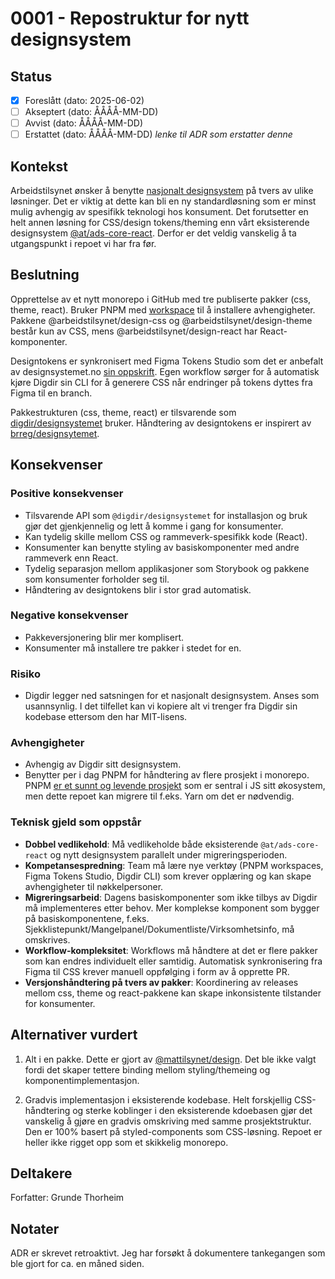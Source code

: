 # 0001 - Repostruktur for nytt designsystem

## Status

* [X] Foreslått (dato: 2025-06-02)
* [ ] Akseptert (dato: ÅÅÅÅ-MM-DD)
* [ ] Avvist (dato: ÅÅÅÅ-MM-DD)
* [ ] Erstattet (dato: ÅÅÅÅ-MM-DD) *lenke til ADR som erstatter denne*

## Kontekst

Arbeidstilsynet ønsker å benytte [nasjonalt designsystem](designsystemet.no) på tvers av ulike løsninger. Det er viktig at dette kan bli en ny standardløsning som er minst mulig avhengig av spesifikk teknologi hos konsument. Det forutsetter en helt annen løsning for CSS/design tokens/theming enn vårt eksisterende designsystem [@at/ads-core-react](https://dev.azure.com/Atil-utvikling/Produkter%20og%20tjenester/_git/designsystem-web). Derfor er det veldig vanskelig å ta utgangspunkt i repoet vi har fra før.

## Beslutning

Opprettelse av et nytt monorepo i GitHub med tre publiserte pakker (css, theme, react). Bruker PNPM med [workspace](https://pnpm.io/workspaces) til å installere avhengigheter. Pakkene @arbeidstilsynet/design-css og @arbeidstilsynet/design-theme består kun av CSS, mens @arbeidstilsynet/design-react har React-komponenter.

Designtokens er synkronisert med Figma Tokens Studio som det er anbefalt av designsystemet.no [sin oppskrift](https://www.designsystemet.no/grunnleggende/for-designere/eget-tema#alternativ-2-med-kobling). Egen workflow sørger for å automatisk kjøre Digdir sin CLI for å generere CSS når endringer på tokens dyttes fra Figma til en branch.

Pakkestrukturen (css, theme, react) er tilsvarende som [digdir/designsystemet](https://github.com/digdir/designsystemet) bruker. Håndtering av designtokens er inspirert av [brreg/designsytemet](https://github.com/brreg/designsystemet).

## Konsekvenser

### Positive konsekvenser

* Tilsvarende API som `@digdir/designsystemet` for installasjon og bruk gjør det gjenkjennelig og lett å komme i gang for konsumenter.
* Kan tydelig skille mellom CSS og rammeverk-spesifikk kode (React).
* Konsumenter kan benytte styling av basiskomponenter med andre rammeverk enn React.
* Tydelig separasjon mellom applikasjoner som Storybook og pakkene som konsumenter forholder seg til.
* Håndtering av designtokens blir i stor grad automatisk.

### Negative konsekvenser

* Pakkeversjonering blir mer komplisert.
* Konsumenter må installere tre pakker i stedet for en.

### Risiko

* Digdir legger ned satsningen for et nasjonalt designsystem. Anses som usannsynlig. I det tilfellet kan vi kopiere alt vi trenger fra Digdir sin kodebase ettersom den har MIT-lisens.

### Avhengigheter

* Avhengig av Digdir sitt designsystem.
* Benytter per i dag PNPM for håndtering av flere prosjekt i monorepo. PNPM [er et sunnt og levende prosjekt](https://snyk.io/advisor/npm-package/pnpm) som er sentral i JS sitt økosystem, men dette repoet kan migrere til f.eks. Yarn om det er nødvendig.

### Teknisk gjeld som oppstår

* **Dobbel vedlikehold**: Må vedlikeholde både eksisterende `@at/ads-core-react` og nytt designsystem parallelt under migreringsperioden.
* **Kompetansespredning**: Team må lære nye verktøy (PNPM workspaces, Figma Tokens Studio, Digdir CLI) som krever opplæring og kan skape avhengigheter til nøkkelpersoner.
* **Migreringsarbeid**: Dagens basiskomponenter som ikke tilbys av Digdir må implementeres etter behov. Mer komplekse komponent som bygger på basiskomponentene, f.eks. Sjekklistepunkt/Mangelpanel/Dokumentliste/Virksomhetsinfo, må omskrives.
* **Workflow-kompleksitet**:  Workflows må håndtere at det er flere pakker som kan endres individuelt eller samtidig. Automatisk synkronisering fra Figma til CSS krever manuell oppfølging i form av å opprette PR.
* **Versjonshåndtering på tvers av pakker**: Koordinering av releases mellom css, theme og react-pakkene kan skape inkonsistente tilstander for konsumenter.

## Alternativer vurdert

1. Alt i en pakke.
Dette er gjort av [@mattilsynet/design](https://github.com/Mattilsynet/design). Det ble ikke valgt fordi det skaper tettere binding mellom styling/themeing og komponentimplementasjon.

2. Gradvis implementasjon i eksisterende kodebase.
Helt forskjellig CSS-håndtering og sterke koblinger i den eksisterende kdoebasen gjør det vanskelig å gjøre en gradvis omskriving med samme prosjektstruktur. Den er 100% basert på styled-components som CSS-løsning. Repoet er heller ikke rigget opp som et skikkelig monorepo.

## Deltakere

Forfatter: Grunde Thorheim

## Notater

ADR er skrevet retroaktivt. Jeg har forsøkt å dokumentere tankegangen som ble gjort for ca. en måned siden.
